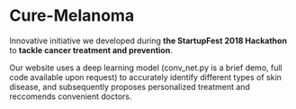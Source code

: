# Cure-Melanoma

Innovative initiative we developed during **the StartupFest 2018 Hackathon** to **tackle cancer treatment and prevention**.

Our website uses a deep learning model (conv_net.py is a brief demo, full code available upon request) to accurately identify different types of skin disease, and subsequently proposes personalized treatment and reccomends convenient doctors.


